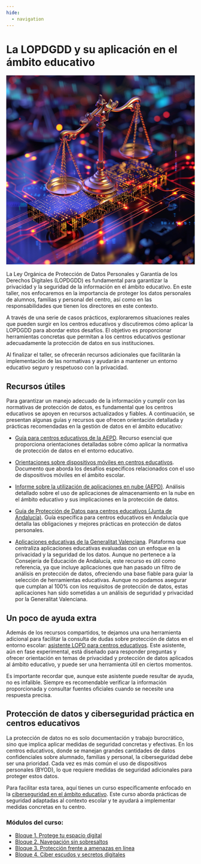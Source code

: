 ```yaml
---
hide:
  - navigation
---
```


# La LOPDGDD y su aplicación en el ámbito educativo

<p align="center">
  <img src="assets/LOPDGDD.webp" alt="LOPDGDD">
</p>

La Ley Orgánica de Protección de Datos Personales y Garantía de los Derechos Digitales (LOPDGDD) es fundamental para garantizar la privacidad y la seguridad de la información en el ámbito educativo. En este taller, nos enfocaremos en la importancia de proteger los datos personales de alumnos, familias y personal del centro, así como en las responsabilidades que tienen los directores en este contexto.

A través de una serie de casos prácticos, exploraremos situaciones reales que pueden surgir en los centros educativos y discutiremos cómo aplicar la LOPDGDD para abordar estos desafíos. El objetivo es proporcionar herramientas concretas que permitan a los centros educativos gestionar adecuadamente la protección de datos en sus instituciones.

Al finalizar el taller, se ofrecerán recursos adicionales que facilitarán la implementación de las normativas y ayudarán a mantener un entorno educativo seguro y respetuoso con la privacidad.

## Recursos útiles

Para garantizar un manejo adecuado de la información y cumplir con las normativas de protección de datos, es fundamental que los centros educativos se apoyen en recursos actualizados y fiables. A continuación, se presentan algunas guías y recursos que ofrecen orientación detallada y prácticas recomendadas en la gestión de datos en el ámbito educativo:

- [Guía para centros educativos de la AEPD](https://www.aepd.es/es/documento/guia-centros-educativos.pdf). Recurso esencial que proporciona orientaciones detalladas sobre cómo aplicar la normativa de protección de datos en el entorno educativo.

- [Orientaciones sobre dispositivos móviles en centros educativos](https://www.aepd.es/guias/responsabilidades-uso-dispositivos-moviles-centros-docentes.pdf). Documento que aborda los desafíos específicos relacionados con el uso de dispositivos móviles en el ámbito escolar.

- [Informe sobre la utilización de aplicaciones en nube (AEPD)](https://www.aepd.es/guias/guia-orientaciones-apps-datos-alumnos.pdf). Análisis detallado sobre el uso de aplicaciones de almacenamiento en la nube en el ámbito educativo y sus implicaciones en la protección de datos.

- [Guía de Protección de Datos para centros educativos (Junta de Andalucía)](https://www.ctpdandalucia.es/sites/default/files/inline-files/guia-proteccion-datos-centros-educativos-andalucia.pdf). Guía específica para centros educativos en Andalucía que detalla las obligaciones y mejores prácticas en protección de datos personales.

- [Aplicaciones educativas de la Generalitat Valenciana](https://portal.edu.gva.es/appsedu/es/aplicaciones/). Plataforma que centraliza aplicaciones educativas evaluadas con un enfoque en la privacidad y la seguridad de los datos. Aunque no pertenece a la Consejería de Educación de Andalucía, este recurso es útil como referencia, ya que incluye aplicaciones que han pasado un filtro de análisis en protección de datos, ofreciendo una base fiable para guiar la selección de herramientas educativas. Aunque no podamos asegurar que cumplan al 100% con los requisitos de protección de datos, estas aplicaciones han sido sometidas a un análisis de seguridad y privacidad por la Generalitat Valenciana.

## Un poco de ayuda extra

Además de los recursos compartidos, te dejamos una una herramienta adicional para facilitar la consulta de dudas sobre protección de datos en el entorno escolar: [asistente LOPD para centros educativos](https://chatgpt.com/g/g-673318670a9c81908bc5030c40204082-asistente-lopd-para-centros-educativos). Este asistente, aún en fase experimental, está diseñado para responder preguntas y ofrecer orientación en temas de privacidad y protección de datos aplicados al ámbito educativo, y puede ser una herramienta útil en ciertos momentos.

Es importante recordar que, aunque este asistente puede resultar de ayuda, no es infalible. Siempre es recomendable verificar la información proporcionada y consultar fuentes oficiales cuando se necesite una respuesta precisa.

## Protección de datos y ciberseguridad práctica en centros educativos

La protección de datos no es solo documentación y trabajo burocrático, sino que implica aplicar medidas de seguridad concretas y efectivas. En los centros educativos, donde se manejan grandes cantidades de datos confidenciales sobre alumnado, familias y personal, la ciberseguridad debe ser una prioridad. Cada vez es más común el uso de dispositivos personales (BYOD), lo que requiere medidas de seguridad adicionales para proteger estos datos.

Para facilitar esta tarea, aquí tienes un curso específicamente enfocado en la [ciberseguridad en el ámbito educativo](https://0xmrivas.github.io/ciberseguridad-ambito-educativo-online/). Este curso aborda prácticas de seguridad adaptadas al contexto escolar y te ayudará a implementar medidas concretas en tu centro.

### Módulos del curso:

* [Bloque 1. Protege tu espacio digital](https://0xmrivas.github.io/ciberseguridad-ambito-educativo-online/bloque1)
* [Bloque 2. Navegación sin sobresaltos](https://0xmrivas.github.io/ciberseguridad-ambito-educativo-online/bloque2)
* [Bloque 3. Protección frente a amenazas en línea](https://0xmrivas.github.io/ciberseguridad-ambito-educativo-online/bloque3)
* [Bloque 4. Ciber escudos y secretos digitales](https://0xmrivas.github.io/ciberseguridad-ambito-educativo-online/bloque4)